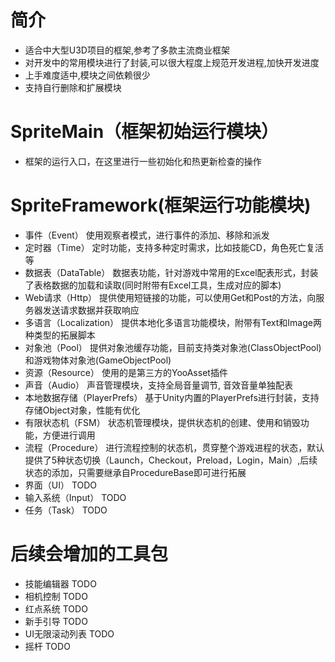# 简介
- 适合中大型U3D项目的框架,参考了多款主流商业框架
- 对开发中的常用模块进行了封装,可以很大程度上规范开发进程,加快开发进度
- 上手难度适中,模块之间依赖很少
- 支持自行删除和扩展模块

# SpriteMain（框架初始运行模块）
- 框架的运行入口，在这里进行一些初始化和热更新检查的操作

# SpriteFramework(框架运行功能模块)
- 事件（Event）  使用观察者模式，进行事件的添加、移除和派发
- 定时器（Time）  定时功能，支持多种定时需求，比如技能CD，角色死亡复活等
- 数据表（DataTable）  数据表功能，针对游戏中常用的Excel配表形式，封装了表格数据的加载和读取(同时附带有Excel工具，生成对应的脚本)
- Web请求（Http）  提供使用短链接的功能，可以使用Get和Post的方法，向服务器发送请求数据并获取响应
- 多语言（Localization）  提供本地化多语言功能模块，附带有Text和Image两种类型的拓展脚本
- 对象池（Pool）  提供对象池缓存功能，目前支持类对象池(ClassObjectPool)和游戏物体对象池(GameObjectPool)
- 资源（Resource）  使用的是第三方的YooAsset插件
- 声音（Audio）  声音管理模块，支持全局音量调节, 音效音量单独配表
- 本地数据存储（PlayerPrefs）  基于Unity内置的PlayerPrefs进行封装，支持存储Object对象，性能有优化
- 有限状态机（FSM）  状态机管理模块，提供状态机的创建、使用和销毁功能，方便进行调用
- 流程（Procedure）  进行流程控制的状态机，贯穿整个游戏进程的状态，默认提供了5种状态切换（Launch，Checkout，Preload，Login，Main）,后续状态的添加，只需要继承自ProcedureBase即可进行拓展
- 界面（UI）  TODO
- 输入系统（Input）  TODO
- 任务（Task）  TODO

# 后续会增加的工具包
- 技能编辑器  TODO
- 相机控制  TODO
- 红点系统  TODO
- 新手引导  TODO
- UI无限滚动列表  TODO
- 摇杆  TODO
